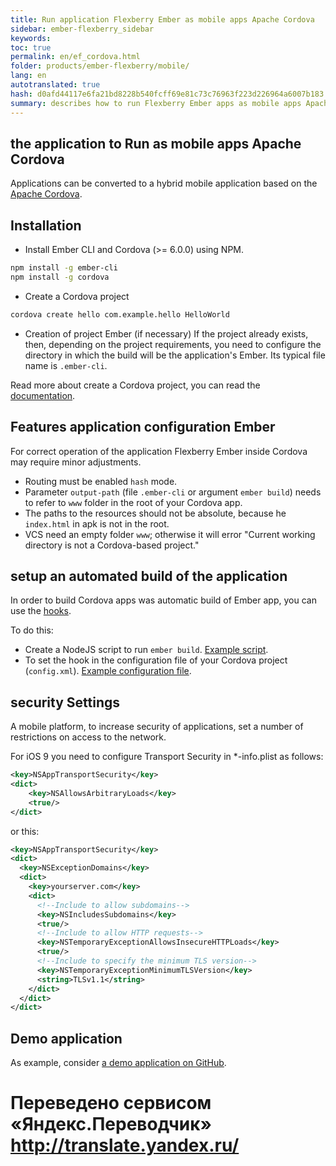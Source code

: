 ```yaml
--- 
title: Run application Flexberry Ember as mobile apps Apache Cordova 
sidebar: ember-flexberry_sidebar 
keywords: 
toc: true 
permalink: en/ef_cordova.html 
folder: products/ember-flexberry/mobile/ 
lang: en 
autotranslated: true 
hash: d0afd44117e6fa21bd8228b540fcff69e81c73c76963f223d226964a6007b183 
summary: describes how to run Flexberry Ember apps as mobile apps Apache Cordova. 
--- 
```


## the application to Run as mobile apps Apache Cordova 
Applications can be converted to a hybrid mobile application based on the [Apache Cordova](https://cordova.apache.org/). 

## Installation 

* Install Ember CLI and Cordova (>= 6.0.0) using NPM. 

```bash
npm install -g ember-cli
npm install -g cordova
``` 

* Create a Cordova project 

```bash
cordova create hello com.example.hello HelloWorld
``` 

* Creation of project Ember (if necessary) 
If the project already exists, then, depending on the project requirements, you need to configure the directory in which the build will be the application's Ember. Its typical file name is `.ember-cli`. 

Read more about create a Cordova project, you can read the [documentation](https://cordova.apache.org/docs/en/dev/guide/cli/index.html). 


## Features application configuration Ember 

For correct operation of the application Flexberry Ember inside Cordova may require minor adjustments. 

* Routing must be enabled `hash` mode. 
* Parameter `output-path` (file `.ember-cli` or argument `ember build`) needs to refer to `www` folder in the root of your Cordova app. 
* The paths to the resources should not be absolute, because he `index.html` in apk is not in the root. 
* VCS need an empty folder `www`; otherwise it will error "Current working directory is not a Cordova-based project." 

## setup an automated build of the application 

In order to build Cordova apps was automatic build of Ember app, you can use the [hooks](https://cordova.apache.org/docs/en/dev/guide/appdev/hooks/). 

To do this: 

* Create a NodeJS script to run `ember build`. [Example script](https://github.com/Flexberry/flexberry-cordova-ember-demo/blob/master/scripts/buildEmberApp.js). 
* To set the hook in the configuration file of your Cordova project (`config.xml`). [Example configuration file](https://github.com/Flexberry/flexberry-cordova-ember-demo/blob/master/config.xml). 

## security Settings 

A mobile platform, to increase security of applications, set a number of restrictions on access to the network. 

For iOS 9 you need to configure Transport Security in *-info.plist as follows: 

```xml
<key>NSAppTransportSecurity</key>
<dict>
    <key>NSAllowsArbitraryLoads</key>
    <true/>
</dict>
``` 

or this: 

```xml
<key>NSAppTransportSecurity</key>
<dict>
  <key>NSExceptionDomains</key>
  <dict>
    <key>yourserver.com</key>
    <dict>
      <!--Include to allow subdomains-->
      <key>NSIncludesSubdomains</key>
      <true/>
      <!--Include to allow HTTP requests-->
      <key>NSTemporaryExceptionAllowsInsecureHTTPLoads</key>
      <true/>
      <!--Include to specify the minimum TLS version-->
      <key>NSTemporaryExceptionMinimumTLSVersion</key>
      <string>TLSv1.1</string>
    </dict>
  </dict>
</dict>
``` 

## Demo application 

As example, consider [a demo application on GitHub](https://github.com/Flexberry/flexberry-cordova-ember-demo). 



 # Переведено сервисом «Яндекс.Переводчик» http://translate.yandex.ru/